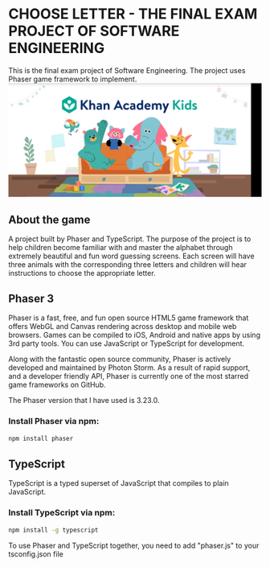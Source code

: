 # CHOOSE LETTER - THE FINAL EXAM PROJECT OF SOFTWARE ENGINEERING
This is the final exam project of Software Engineering. The project uses Phaser game framework to implement.
![alt text](https://github.com/ndthanh20/ChooseLetter_FinalExamProject/blob/master/assets/Images/mainScreen.png)
## About the game
A project built by Phaser and TypeScript. The purpose of the project is to help children become familiar with and master the alphabet through extremely beautiful and fun word guessing screens. Each screen will have three animals with the corresponding three letters and children will hear instructions to choose the appropriate letter.
## Phaser 3
Phaser is a fast, free, and fun open source HTML5 game framework that offers WebGL and Canvas rendering across desktop and mobile web browsers. Games can be compiled to iOS, Android and native apps by using 3rd party tools. You can use JavaScript or TypeScript for development.

Along with the fantastic open source community, Phaser is actively developed and maintained by Photon Storm. As a result of rapid support, and a developer friendly API, Phaser is currently one of the most starred game frameworks on GitHub.

The Phaser version that I have used is 3.23.0.
### Install Phaser via npm: 
```bash
npm install phaser
```

## TypeScript
TypeScript is a typed superset of JavaScript that compiles to plain JavaScript.

### Install TypeScript via npm:
```bash
npm install -g typescript
```
To use Phaser and TypeScript together, you need to add "phaser.js" to your tsconfig.json file

